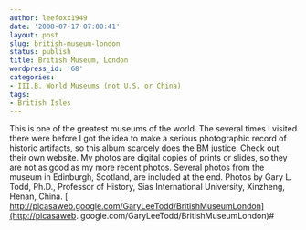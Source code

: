 ```yaml
---
author: leefoxx1949
date: '2008-07-17 07:00:41'
layout: post
slug: british-museum-london
status: publish
title: British Museum, London
wordpress_id: '68'
categories:
- III.B. World Museums (not U.S. or China)
tags:
- British Isles
---
```


This is one of the greatest museums of the world. The several times I visited
there were before I got the idea to make a serious photographic record of
historic artifacts, so this album scarcely does the BM justice. Check out
their own website. My photos are digital copies of prints or slides, so they
are not as good as my more recent photos. Several photos from the museum in
Edinburgh, Scotland, are included at the end. Photos by Gary L. Todd, Ph.D.,
Professor of History, Sias International University, Xinzheng, Henan, China. [
http://picasaweb.google.com/GaryLeeTodd/BritishMuseumLondon](http://picasaweb.
google.com/GaryLeeTodd/BritishMuseumLondon)#

